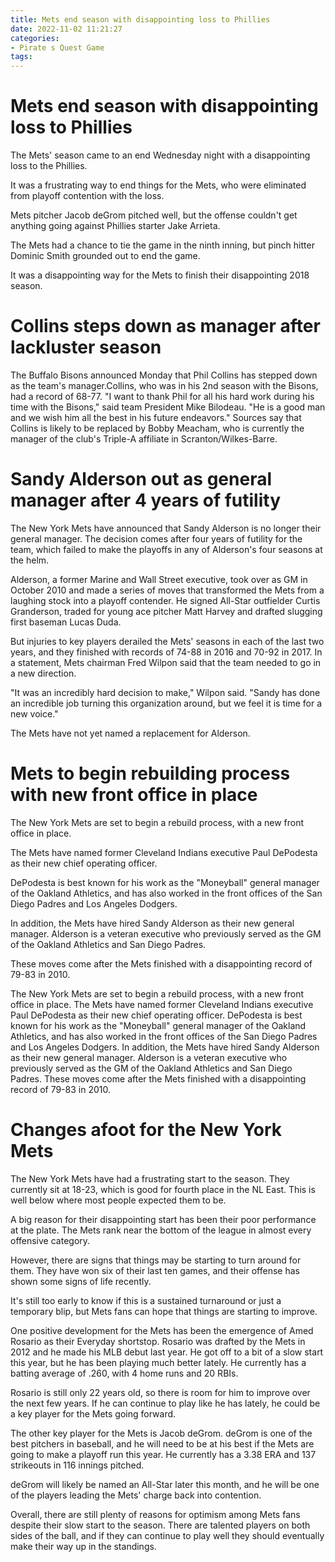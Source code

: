 ```yaml
---
title: Mets end season with disappointing loss to Phillies
date: 2022-11-02 11:21:27
categories:
- Pirate s Quest Game
tags:
---
```



#  Mets end season with disappointing loss to Phillies

The Mets' season came to an end Wednesday night with a disappointing loss to the Phillies.

It was a frustrating way to end things for the Mets, who were eliminated from playoff contention with the loss.

Mets pitcher Jacob deGrom pitched well, but the offense couldn't get anything going against Phillies starter Jake Arrieta.

The Mets had a chance to tie the game in the ninth inning, but pinch hitter Dominic Smith grounded out to end the game.

It was a disappointing way for the Mets to finish their disappointing 2018 season.

#  Collins steps down as manager after lackluster season

The Buffalo Bisons announced Monday that Phil
Collins has stepped down as the team's manager.Collins, who was in his 2nd season with the Bisons, had a record of 68-77.
"I want to thank Phil for all his hard work during his time with the Bisons," said team President Mike
Bilodeau. "He is a good man and we wish him all the best in his future endeavors."
Sources say that Collins is likely to be replaced by Bobby Meacham, who is currently the manager of the club's Triple-A affiliate in Scranton/Wilkes-Barre.

#  Sandy Alderson out as general manager after 4 years of futility

The New York Mets have announced that Sandy Alderson is no longer their general manager. The decision comes after four years of futility for the team, which failed to make the playoffs in any of Alderson's four seasons at the helm.

Alderson, a former Marine and Wall Street executive, took over as GM in October 2010 and made a series of moves that transformed the Mets from a laughing stock into a playoff contender. He signed All-Star outfielder Curtis Granderson, traded for young ace pitcher Matt Harvey and drafted slugging first baseman Lucas Duda.

But injuries to key players derailed the Mets' seasons in each of the last two years, and they finished with records of 74-88 in 2016 and 70-92 in 2017. In a statement, Mets chairman Fred Wilpon said that the team needed to go in a new direction.

"It was an incredibly hard decision to make," Wilpon said. "Sandy has done an incredible job turning this organization around, but we feel it is time for a new voice."

The Mets have not yet named a replacement for Alderson.

#  Mets to begin rebuilding process with new front office in place

The New York Mets are set to begin a rebuild process, with a new front office in place.

The Mets have named former Cleveland Indians executive Paul DePodesta as their new chief operating officer.

DePodesta is best known for his work as the "Moneyball" general manager of the Oakland Athletics, and has also worked in the front offices of the San Diego Padres and Los Angeles Dodgers.

In addition, the Mets have hired Sandy Alderson as their new general manager. Alderson is a veteran executive who previously served as the GM of the Oakland Athletics and San Diego Padres.

These moves come after the Mets finished with a disappointing record of 79-83 in 2010.



The New York Mets are set to begin a rebuild process, with a new front office in place. The Mets have named former Cleveland Indians executive Paul DePodesta as their new chief operating officer. DePodesta is best known for his work as the "Moneyball" general manager of the Oakland Athletics, and has also worked in the front offices of the San Diego Padres and Los Angeles Dodgers. In addition, the Mets have hired Sandy Alderson as their new general manager. Alderson is a veteran executive who previously served as the GM of the Oakland Athletics and San Diego Padres. These moves come after the Mets finished with a disappointing record of 79-83 in 2010.

#  Changes afoot for the New York Mets

The New York Mets have had a frustrating start to the season. They currently sit at 18-23, which is good for fourth place in the NL East. This is well below where most people expected them to be.

A big reason for their disappointing start has been their poor performance at the plate. The Mets rank near the bottom of the league in almost every offensive category.

However, there are signs that things may be starting to turn around for them. They have won six of their last ten games, and their offense has shown some signs of life recently.

It's still too early to know if this is a sustained turnaround or just a temporary blip, but Mets fans can hope that things are starting to improve.

One positive development for the Mets has been the emergence of Amed Rosario as their Everyday shortstop. Rosario was drafted by the Mets in 2012 and he made his MLB debut last year. He got off to a bit of a slow start this year, but he has been playing much better lately. He currently has a batting average of .260, with 4 home runs and 20 RBIs.

Rosario is still only 22 years old, so there is room for him to improve over the next few years. If he can continue to play like he has lately, he could be a key player for the Mets going forward.

The other key player for the Mets is Jacob deGrom. deGrom is one of the best pitchers in baseball, and he will need to be at his best if the Mets are going to make a playoff run this year. He currently has a 3.38 ERA and 137 strikeouts in 116 innings pitched.

deGrom will likely be named an All-Star later this month, and he will be one of the players leading the Mets' charge back into contention.

Overall, there are still plenty of reasons for optimism among Mets fans despite their slow start to the season. There are talented players on both sides of the ball, and if they can continue to play well they should eventually make their way up in the standings.